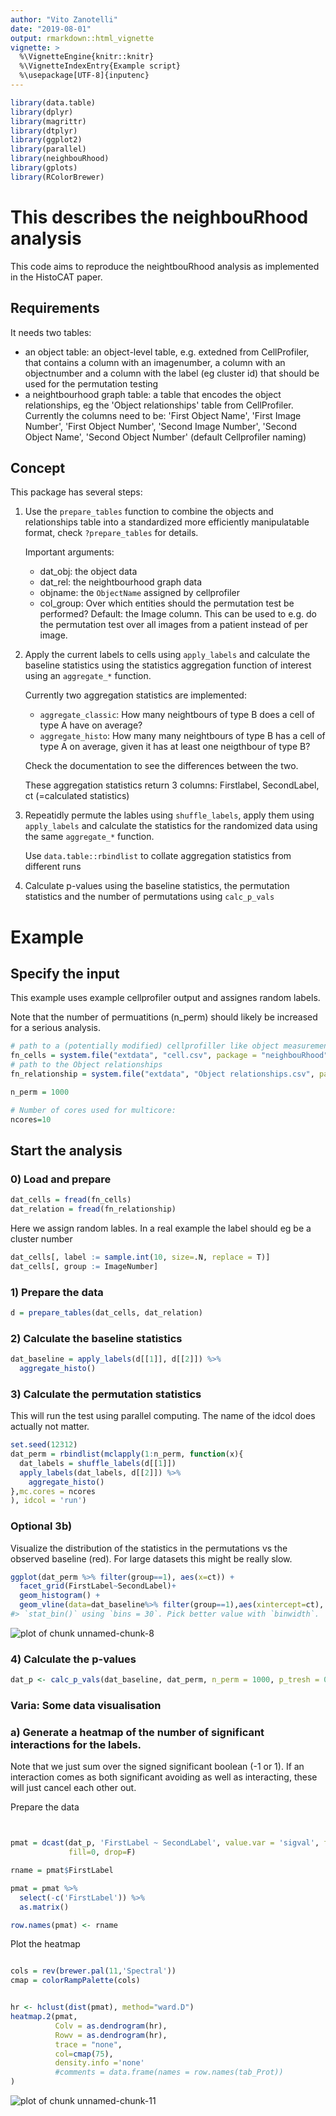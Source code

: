 ```yaml
---
author: "Vito Zanotelli"
date: "2019-08-01"
output: rmarkdown::html_vignette
vignette: >
  %\VignetteEngine{knitr::knitr}
  %\VignetteIndexEntry{Example script}
  %\usepackage[UTF-8]{inputenc}
---
```




```r
library(data.table)
library(dplyr)
library(magrittr)
library(dtplyr)
library(ggplot2)
library(parallel)
library(neighbouRhood)
library(gplots)
library(RColorBrewer)
```
# This describes the neighbouRhood analysis

This code aims to reproduce the neightbouRhood analysis as implemented in the HistoCAT paper.

## Requirements
It needs two tables:
- an object table: an object-level table, e.g. extedned from CellProfiler, that contains a column with an imagenumber, a column with an objectnumber and a column with the label (eg cluster id) that should be used for the permutation testing
- a neightbourhood graph table: a table that encodes the object relationships, eg the 'Object relationships' table from CellProfiler. Currently the columns need to be:
  'First Object Name', 'First Image Number', 'First Object Number', 'Second Image Number', 'Second Object Name', 'Second Object Number'
  (default Cellprofiler naming)

## Concept
This package has several steps:

1) Use the `prepare_tables` function to combine the objects and relationships table into a standardized more efficiently manipulatable format, check `?prepare_tables` for details.

   Important arguments:
    - dat_obj: the object data
    - dat_rel: the neightbourhood graph data
    - objname: the `ObjectName` assigned by cellprofiler
    - col_group: Over which entities should the permutation test be performed? Default: the Image column. This can be used to e.g. do the permutation test over all images from a patient
      instead of per image.

2) Apply the current labels to cells using `apply_labels` and calculate the baseline statistics using the statistics aggregation function of interest using an `aggregate_*` function.

   Currently two aggregation statistics are implemented:
    - `aggregate_classic`: How many neightbours of type B does a cell of type A have on average?
    - `aggregate_histo`: How many many neightbours of type B has a cell of type A on average, given it has at least one neigthbour of type B? 
    
    Check the documentation to see the differences between the two.
    
    These aggregation statistics return 3 columns: Firstlabel, SecondLabel, ct (=calculated statistics)
    
3) Repeatidly permute the lables using `shuffle_labels`, apply them using `apply_labels` and calculate the statistics for the randomized data using the same `aggregate_*` function.

   Use `data.table::rbindlist` to collate aggregation statistics from different runs

4) Calculate p-values using the baseline statistics, the permutation statistics and the number of permutations using `calc_p_vals`


# Example

## Specify the input

This example uses example cellprofiler output and assignes random labels.

Note that the number of permuatitions (n_perm) should likely be increased for a serious analysis.

```r
# path to a (potentially modified) cellprofiller like object measurements file
fn_cells = system.file("extdata", "cell.csv", package = "neighbouRhood", mustWork = TRUE)
# path to the Object relationships
fn_relationship = system.file("extdata", "Object relationships.csv", package = "neighbouRhood", mustWork = TRUE)

n_perm = 1000

# Number of cores used for multicore:
ncores=10
```

## Start the analysis

### 0) Load and prepare

```r
dat_cells = fread(fn_cells)
dat_relation = fread(fn_relationship)
```


Here we assign random lables. In a real example the label should eg be a cluster number

```r
dat_cells[, label := sample.int(10, size=.N, replace = T)]
dat_cells[, group := ImageNumber]
```


### 1) Prepare the data


```r
d = prepare_tables(dat_cells, dat_relation)
```

### 2) Calculate the baseline statistics

```r
dat_baseline = apply_labels(d[[1]], d[[2]]) %>%
  aggregate_histo()
```


### 3) Calculate the permutation statistics 

This will run the test using parallel computing.
The name of the idcol does actually not matter.

```r
set.seed(12312)
dat_perm = rbindlist(mclapply(1:n_perm, function(x){
  dat_labels = shuffle_labels(d[[1]])
  apply_labels(dat_labels, d[[2]]) %>%
    aggregate_histo()
},mc.cores = ncores
), idcol = 'run') 
```

### Optional 3b)
Visualize the distribution of the statistics in the permutations vs the observed baseline (red).
For large datasets this might be really slow.

```r
ggplot(dat_perm %>% filter(group==1), aes(x=ct)) +
  facet_grid(FirstLabel~SecondLabel)+
  geom_histogram() +
  geom_vline(data=dat_baseline%>% filter(group==1),aes(xintercept=ct), color='red')
#> `stat_bin()` using `bins = 30`. Pick better value with `binwidth`.
```

![plot of chunk unnamed-chunk-8](figure/unnamed-chunk-8-1.png)

### 4) Calculate the p-values

```r
dat_p <- calc_p_vals(dat_baseline, dat_perm, n_perm = 1000, p_tresh = 0.01) 
```

### Varia: Some data visualisation

### a) Generate a heatmap of the number of significant interactions for the labels.

Note that we just sum over the signed significant boolean (-1 or 1).
If an interaction comes as both significant avoiding as well as interacting, these will just cancel each other out.

Prepare the data

```r


pmat = dcast(dat_p, 'FirstLabel ~ SecondLabel', value.var = 'sigval', fun.aggregate = sum,
             fill=0, drop=F)

rname = pmat$FirstLabel

pmat = pmat %>%
  select(-c('FirstLabel')) %>%
  as.matrix()

row.names(pmat) <- rname
```

Plot the heatmap

```r

cols = rev(brewer.pal(11,'Spectral'))
cmap = colorRampPalette(cols)


hr <- hclust(dist(pmat), method="ward.D")
heatmap.2(pmat,
          Colv = as.dendrogram(hr),
          Rowv = as.dendrogram(hr),
          trace = "none",
          col=cmap(75),
          density.info ='none'
          #comments = data.frame(names = row.names(tab_Prot))
)
```

![plot of chunk unnamed-chunk-11](figure/unnamed-chunk-11-1.png)


